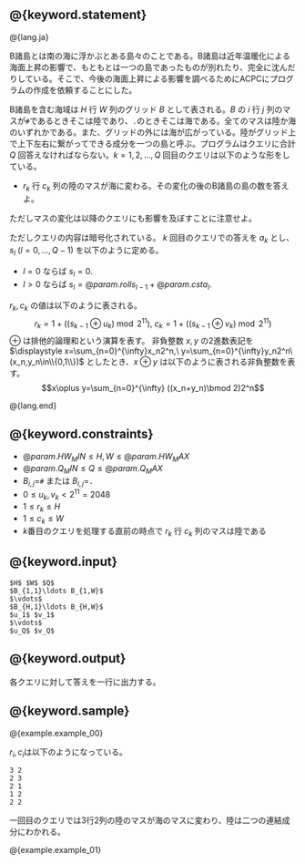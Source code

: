 ## @{keyword.statement}

@{lang.ja}

B諸島とは南の海に浮かぶとある島々のことである。B諸島は近年温暖化による海面上昇の影響で、もともとは一つの島であったものが別れたり、完全に沈んだりしている。そこで、今後の海面上昇による影響を調べるためにACPCにプログラムの作成を依頼することにした。

B諸島を含む海域は $H$ 行 $W$ 列のグリッド $B$ として表される。$B$ の $i$ 行 $j$ 列のマスが`#`であるときそこは陸であり、`.`のときそこは海である。全てのマスは陸か海のいずれかである。また、グリッドの外には海が広がっている。陸がグリッド上で上下左右に繋がってできる成分を一つの島と呼ぶ。プログラムはクエリに合計 $Q$ 回答えなければならない。$k=1,2,\ldots,Q$ 回目のクエリは以下のような形をしている。

- $r_k$ 行 $c_k$ 列の陸のマスが海に変わる。その変化の後のB諸島の島の数を答えよ。

ただしマスの変化は以降のクエリにも影響を及ぼすことに注意せよ。

ただしクエリの内容は暗号化されている。
$k$ 回目のクエリでの答えを $a_k$ とし、$s_l\ (l=0,\ldots,Q-1)$ を以下のように定める。

- $l=0$ ならば $s_l=0$.
- $l>0$ ならば $s_l=@{param.roll}s_{l-1}+@{param.cst}a_l$.

$r_k,c_k$ の値は以下のように表される。
$$r_k=1+((s_{k-1}\oplus u_k)\bmod{2^{11}}),\ c_k=1+((s_{k-1}\oplus v_k)\bmod{2^{11}})$$
$\oplus$ は排他的論理和という演算を表す。
非負整数 $x,y$ の2進数表記を $\displaystyle x=\sum_{n=0}^{\infty}x_n2^n,\ y=\sum_{n=0}^{\infty}y_n2^n\ (x_n,y_n\in\\{0,1\\})$ としたとき、$x\oplus y$ は以下のように表される非負整数を表す。
$$x\oplus y=\sum_{n=0}^{\infty} ((x_n+y_n)\bmod 2)2^n$$

@{lang.end}

## @{keyword.constraints}

- $@{param.HW_MIN} \leq H,W \leq @{param.HW_MAX}$
- $@{param.Q_MIN} \leq Q \leq @{param.Q_MAX}$
- $B_{i,j}=$`#` または $B_{i,j}=$`.`
- $0\le u_k,v_k< 2^{11}=2048$
- $1\le r_k \le H$
- $1\le c_k \le W$
- $k$番目のクエリを処理する直前の時点で $r_k$ 行 $c_k$ 列のマスは陸である

## @{keyword.input}

```
$H$ $W$ $Q$
$B_{1,1}\ldots B_{1,W}$
$\vdots$
$B_{H,1}\ldots B_{H,W}$
$u_1$ $v_1$
$\vdots$
$u_Q$ $v_Q$
```

## @{keyword.output}
各クエリに対して答えを一行に出力する。

## @{keyword.sample}

@{example.example_00}

$r_i,c_i$は以下のようになっている。

```
3 2
2 3
2 1
1 2
2 2
```
一回目のクエリでは$3$行$2$列の陸のマスが海のマスに変わり、陸は二つの連結成分にわかれる。

@{example.example_01}
